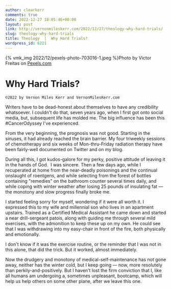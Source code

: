 ```yaml
---
author: clearkerr
comments: true
date: 2022-12-27 18:05:46+00:00
layout: post
link: http://vernonmileskerr.com/2022/12/27/theology-why-hard-trials/
slug: theology-why-hard-trials
title: Theology  |  Why Hard Trials?
wordpress_id: 6221
---
```



{% vmk_img 2022/12/pexels-photo-703016-1.jpeg %}Photo by Victor Freitas on [Pexels.com](https://www.pexels.com/photo/10-lb-rogue-weight-plate-near-people-gathered-703016/)





# Why Hard Trials?






    
    ©2022 by Vernon Miles Kerr and VernonMilesKerr.com













Writers have to be dead-honest about themselves to have any credibility whatsoever. I couldn't do that, seven years ago, when I first got onto social media, but, subsequent life has molded me. The big influence has been this #CancerOdyssey I've experienced. 







From the very beginning, the prognosis was not good. Starting in the sinuses, it had already reached the brain barrier. My four triweekly sessions of chemotherapy and six weeks of Mon-thru-Friday radiation therapy have been fairly-well documented on Twitter and on my blog.







During all this, I got kudos-galore for my perky, positive attitude of leaving it in the hands of God.  I was sincere. Then a few days ago, while I recuperated at home from the near-deadly poisonings and the continual onslaught of roentgens, and while selecting from the forest of bottles containing "remedies" on the bathroom counter several times daily, and while coping with winter weather after losing 25 pounds of insulating fat — the monotony and slow progress finally broke me.







I started feeling sorry for myself, wondering if it were all worth it. I expressed this to my wife and millennial son who lives in an apartment upstairs. Trained as a Certified Medical Assistant he came down and started a near drill-sergeant patois, along with guiding me through several mild exercises, with the admonition to keep these up on my own. He could see that I was withdrawing into my easy-chair in front of the fire, both physically and emotionally.







I don't know if it was the exercise routine, or the reminder that I was not in this alone, that did the trick. But it worked, almost immediately.







Now the drudgery and monotony of medical-self-maintenance has not gone away, neither has the winter cold, but I keep going — now, more resolutely than perkily-and-positively. But I haven't lost the firm conviction that I, like all humans am undergoing a, sometimes unpleasant, bootcamp, which will help us help others on some other plane, after we leave this one.







